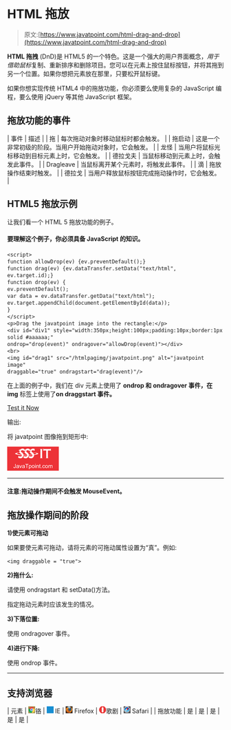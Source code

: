 # HTML 拖放

> 原文:[https://www.javatpoint.com/html-drag-and-drop](https://www.javatpoint.com/html-drag-and-drop)

**HTML 拖拽** (DnD)是 HTML5 的一个特色。这是一个强大的用户界面概念，*用于借助鼠标*复制、重新排序和删除项目。您可以在元素上按住鼠标按钮，并将其拖到另一个位置。如果你想把元素放在那里，只要松开鼠标键。

如果你想实现传统 HTML4 中的拖放功能，你必须要么使用复杂的 JavaScript 编程，要么使用 jQuery 等其他 JavaScript 框架。

## 拖放功能的事件

| 事件 | 描述 |
| 拖 | 每次拖动对象时移动鼠标时都会触发。 |
| 拖启动 | 这是一个非常初级的阶段。当用户开始拖动对象时，它会触发。 |
| 龙怪 | 当用户将鼠标光标移动到目标元素上时，它会触发。 |
| 德拉戈夫 | 当鼠标移动到元素上时，会触发此事件。 |
| Dragleave | 当鼠标离开某个元素时，将触发此事件。 |
| 滴 | 拖放操作结束时触发。 |
| 德拉戈 | 当用户释放鼠标按钮完成拖动操作时，它会触发。 |

## HTML5 拖放示例

让我们看一个 HTML 5 拖放功能的例子。

#### 要理解这个例子，你必须具备 JavaScript 的知识。

```
<script>
function allowDrop(ev) {ev.preventDefault();}
function drag(ev) {ev.dataTransfer.setData("text/html", ev.target.id);}
function drop(ev) {
ev.preventDefault();
var data = ev.dataTransfer.getData("text/html");
ev.target.appendChild(document.getElementById(data));
}
</script>
<p>Drag the javatpoint image into the rectangle:</p>
<div id="div1" style="width:350px;height:100px;padding:10px;border:1px solid #aaaaaa;" 
ondrop="drop(event)" ondragover="allowDrop(event)"></div>
<br>
<img id="drag1" src="/htmlpagimg/javatpoint.png" alt="javatpoint image" 
draggable="true" ondragstart="drag(event)"/>

```

在上面的例子中，我们在 div 元素上使用了 **ondrop 和 ondragover 事件，在 img** 标签上使用了**on draggstart 事件。**

[Test it Now](https://www.javatpoint.com/oprweb/test.jsp?filename=htmldraganddrop1)

输出:

将 javatpoint 图像拖到矩形中:

![javatpoint image](img/5605ee029bf94475ae237598e4ffdd3a.png)

* * *

#### 注意:拖动操作期间不会触发 MouseEvent。

## 拖放操作期间的阶段

**1)使元素可拖动**

如果要使元素可拖动，请将元素的可拖动属性设置为“真”。例如:

```
<img draggable = "true"> 

```

**2)拖什么:**

请使用 ondragstart 和 setData()方法。

指定拖动元素时应该发生的情况。

**3)下落位置:**

使用 ondragover 事件。

**4)进行下降:**

使用 ondrop 事件。

* * *

## 支持浏览器

| 元素 | ![chrome browser](img/4fbdc93dc2016c5049ed108e7318df19.png)铬 | ![ie browser](img/83dd23df1fe8373fd5bf054b2c1dd88b.png) IE | ![firefox browser](img/4f001fff393888a8a807ed29b28145d1.png) Firefox | ![opera browser](img/6cad4a592cc69a052056a0577b4aac65.png)歌剧 | ![safari browser](img/a0f6a9711a92203c5dc5c127fe9c9fca.png) Safari |
| 拖放功能 | 是 | 是 | 是 | 是 | 是 |